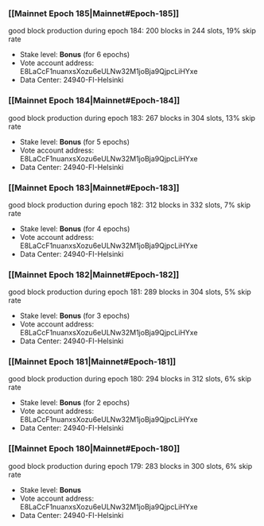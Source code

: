 ### [[Mainnet Epoch 185|Mainnet#Epoch-185]]
good block production during epoch 184: 200 blocks in 244 slots, 19% skip rate
* Stake level: **Bonus** (for 6 epochs)
* Vote account address: E8LaCcF1nuanxsXozu6eULNw32M1joBja9QjpcLiHYxe
* Data Center: 24940-FI-Helsinki
### [[Mainnet Epoch 184|Mainnet#Epoch-184]]
good block production during epoch 183: 267 blocks in 304 slots, 13% skip rate
* Stake level: **Bonus** (for 5 epochs)
* Vote account address: E8LaCcF1nuanxsXozu6eULNw32M1joBja9QjpcLiHYxe
* Data Center: 24940-FI-Helsinki
### [[Mainnet Epoch 183|Mainnet#Epoch-183]]
good block production during epoch 182: 312 blocks in 332 slots, 7% skip rate
* Stake level: **Bonus** (for 4 epochs)
* Vote account address: E8LaCcF1nuanxsXozu6eULNw32M1joBja9QjpcLiHYxe
* Data Center: 24940-FI-Helsinki
### [[Mainnet Epoch 182|Mainnet#Epoch-182]]
good block production during epoch 181: 289 blocks in 304 slots, 5% skip rate
* Stake level: **Bonus** (for 3 epochs)
* Vote account address: E8LaCcF1nuanxsXozu6eULNw32M1joBja9QjpcLiHYxe
* Data Center: 24940-FI-Helsinki
### [[Mainnet Epoch 181|Mainnet#Epoch-181]]
good block production during epoch 180: 294 blocks in 312 slots, 6% skip rate
* Stake level: **Bonus** (for 2 epochs)
* Vote account address: E8LaCcF1nuanxsXozu6eULNw32M1joBja9QjpcLiHYxe
* Data Center: 24940-FI-Helsinki
### [[Mainnet Epoch 180|Mainnet#Epoch-180]]
good block production during epoch 179: 283 blocks in 300 slots, 6% skip rate
* Stake level: **Bonus**
* Vote account address: E8LaCcF1nuanxsXozu6eULNw32M1joBja9QjpcLiHYxe
* Data Center: 24940-FI-Helsinki